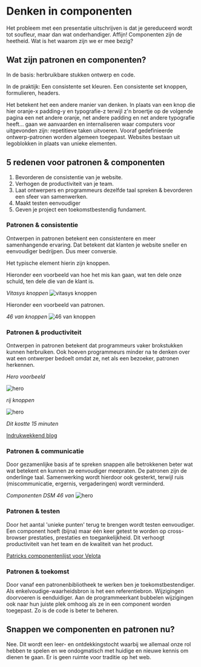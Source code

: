 # Denken in componenten

Het probleem met een presentatie uitschrijven is dat je gereduceerd wordt tot soufleur, maar dan wat onderhandiger.
Affijn!
Componenten zijn de heetheid. Wat is het waarom zijn we er mee bezig?

## Wat zijn patronen en componenten?

In de basis: herbruikbare stukken ontwerp en code. 

In de praktijk: Een consistente set kleuren. Een consistente set knoppen, formulieren, headers.

Het betekent het een andere manier van denken. In plaats van een knop die hier oranje-x padding-y en typografie-z terwijl z'n broertje op de volgende pagina een net andere oranje, net andere padding en net andere typografie heeft... gaan we aanvaarden en internaliseren waar computers voor uitgevonden zijn: repetitieve taken uitvoeren. Vooraf gedefinieerde ontwerp-patronen worden algemeen toegepast. Websites bestaan uit legoblokken in plaats van unieke elementen.

## 5 redenen voor patronen & componenten

1) Bevorderen de consistentie van je website.
2) Verhogen de productiviteit van je team.
3) Laat ontwerpers en programmeurs dezelfde taal spreken & bevorderen een sfeer van samenwerken.
4) Maakt testen eenvoudiger
5) Geven je project een toekomstbestendig fundament.

### Patronen & consistentie

Ontwerpen in patronen betekent een consistentere en meer samenhangende ervaring.
Dat betekent dat klanten je website sneller en eenvoudiger bedrijpen.
Dus meer conversie.

Het typische element hierin zijn knoppen.

Hieronder een voorbeeld van hoe het mis kan gaan, wat ten dele onze schuld, ten dele die van de klant is.

*Vitasys knoppen*
![vitasys knoppen](http://indrukwekkend.nl/presentatie-sjerp/vitasys-knoppen.png)

Hieronder een voorbeeld van patronen.

*46 van knoppen*
![46 van knoppen](http://indrukwekkend.nl/presentatie-sjerp/46-van-knoppen.png)

### Patronen & productiviteit

Ontwerpen in patronen betekent dat programmeurs vaker brokstukken kunnen herbruiken.
Ook hoeven programmeurs minder na te denken over wat een ontwerper bedoelt omdat ze, net als een bezoeker, patronen herkennen. 

*Hero voorbeeld*

![hero](http://indrukwekkend.nl/presentatie-sjerp/hero.png)

*rij knoppen*

![hero](http://indrukwekkend.nl/presentatie-sjerp/rij-knoppen.png)

*Dit kostte 15 minuten*

[Indrukwekkend blog](https://indrukwekkend.nl/blog/)


### Patronen & communicatie

Door gezamenlijke basis af te spreken snappen alle betrokkenen beter wat wat betekent en kunnen ze eenvoudiger meepraten. De patronen zijn de onderlinge taal. Samenwerking wordt hierdoor ook gesterkt, terwijl ruis (miscommunicatie, ergernis, vergaderingen) wordt verminderd.

*Componenten DSM 46 van*
![hero](http://indrukwekkend.nl/presentatie-sjerp/gezamenlijke-taal.png)

### Patronen & testen 

Door het aantal 'unieke punten' terug te brengen wordt testen eenvoudiger. Een component hoeft (bijna) maar één keer getest te worden op cross-browser prestaties, prestaties en toegankelijkheid. Dit verhoogt productiviteit van het team en de kwaliteit van het product.

[Patricks componentenlijst voor Velota](http://construction.meerindruk.nl/)

### Patronen & toekomst

Door vanaf een patronenbibliotheek te werken ben je toekomstbestendiger. Als enkelvoudige-waarheidsbron is het een referentiebron. Wijzigingen doorvoeren is eenduidiger. Aan de programmeerkant bubbelen wijzigingen ook naar hun juiste plek omhoog als ze in een component worden toegepast. Zo is de code is beter te beheren. 

## Snappen we componenten en patronen nu?
Nee. Dit wordt een leer- en ontdekkingstocht waarbij we allemaal onze rol hebben te spelen en we ondogmatisch met huidige en nieuwe kennis om dienen te gaan. Er is geen ruimte voor traditie op het web.
